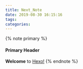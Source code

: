 ```yaml
---
title: Next_Note
date: 2019-08-30 16:15:16
tags:
categories:
---
```

{% note primary %}
#### Primary Header
**Welcome** to [Hexo!](https://hexo.io)
{% endnote %}